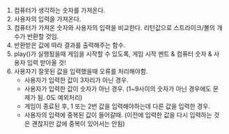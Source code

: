 
1. 컴퓨터가 생각하는 숫자를 가져온다.
2. 사용자의 입력을 가져온다.
3. 컴퓨터가 가져온 숫자와 사용자의 입력을 비교한다. 리턴값으로 스트라이크/볼의 개수가 반환할 것임.
4. 반환받은 값에 따라 결과를 출력해주는 함수.
5. play()가 실행됬을때 게임을 시작할 수 있도록, 게임 시작 멘트 & 컴퓨터 숫자 & 사용자 입력 받아올 것!
6. 사용자기 잘못된 값을 입력했을때 오류를 처리해야함.
    - 사용자가 입력한 값이 3자리가 아닌 경우.
    - 사용자가 입력한 값이 숫자가 아닌 경우. (1~9사이의 숫자가 아닌 경우에도 문제가 됨. 0도 예외처리)
    - 게임이 종료된 후, 1 또는 2번 값을 입력해야하는데 다른 값을 입력한 경우.
    - 사용자의 입력에 중복된 값이 들어갈때. (이전에 입력한 값을 다시 입력하는 것은 괜찮지만 값에 중복이 있어서는 안됨)

